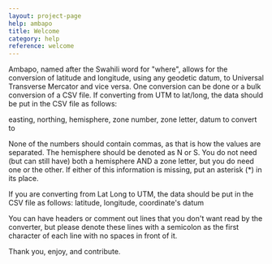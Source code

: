 ```yaml
---
layout: project-page
help: ambapo
title: Welcome
category: help
reference: welcome
---
```


Ambapo, named after the Swahili word for "where", allows for the conversion of latitude and longitude, using any geodetic datum, to Universal Transverse Mercator and vice versa. One conversion can be done or a bulk conversion of a CSV file. If converting from UTM to lat/long, the data should be put in the CSV file as follows:

easting, northing, hemisphere, zone number, zone letter, datum to convert to

None of the numbers should contain commas, as that is how the values are separated. The hemisphere should be denoted as N or S. You do not need (but can still have) both a hemisphere AND a zone letter, but you do need one or the other. If either of this information is missing, put an asterisk (*) in its place.

If you are converting from Lat Long to UTM, the data should be put in the CSV file as follows: latitude, longitude, coordinate's datum

You can have headers or comment out lines that you don't want read by the converter, but please denote these lines with a semicolon as the first character of each line with no spaces in front of it.

Thank you, enjoy, and contribute.
